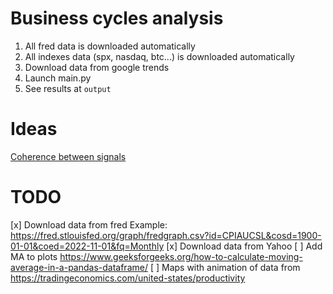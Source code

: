 # Business cycles analysis

1. All fred data is downloaded automatically
1. All indexes data (spx, nasdaq, btc...) is downloaded automatically
1. Download data from google trends
4. Launch main.py
5. See results at `output`

# Ideas

[Coherence between signals](https://matplotlib.org/stable/gallery/lines_bars_and_markers/cohere.html#sphx-glr-gallery-lines-bars-and-markers-cohere-py)

# TODO

[x] Download data from fred
Example: https://fred.stlouisfed.org/graph/fredgraph.csv?id=CPIAUCSL&cosd=1900-01-01&coed=2022-11-01&fq=Monthly
[x] Download data from Yahoo
[ ] Add MA to plots https://www.geeksforgeeks.org/how-to-calculate-moving-average-in-a-pandas-dataframe/
[ ] Maps with animation of data from https://tradingeconomics.com/united-states/productivity
